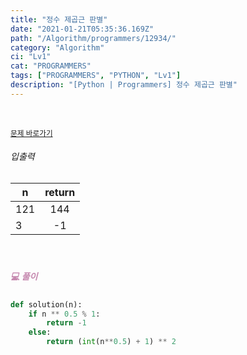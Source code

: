 ```yaml
---
title: "정수 제곱근 판별"
date: "2021-01-21T05:35:36.169Z"
path: "/Algorithm/programmers/12934/"
category: "Algorithm"
ci: "Lv1"
cat: "PROGRAMMERS"
tags: ["PROGRAMMERS", "PYTHON", "Lv1"]
description: "[Python | Programmers] 정수 제곱근 판별"
---
```


<br />

<a href="https://programmers.co.kr/learn/courses/30/lessons/12934"><small>문제 바로가기</small></a>

###### 입출력

| n    | return |
| ---- | :----: |
| 121  |  144   |
| 3    |   -1   |

<br />

##### <h5 style="color:#C587AE;">💻 풀이</h5>

```python
def solution(n):
    if n ** 0.5 % 1:
        return -1
    else:
        return (int(n**0.5) + 1) ** 2
```



<br />

